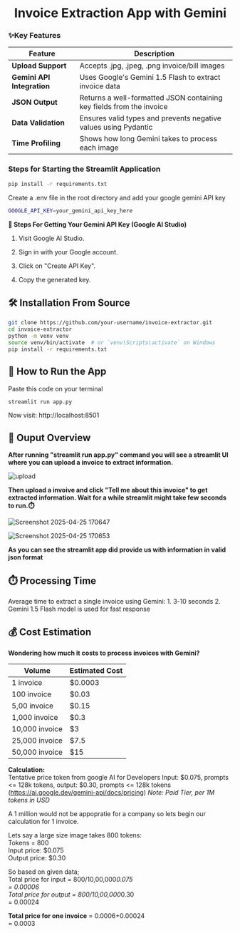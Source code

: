 <h1 align = "center">Invoice Extraction App with Gemini</h1>

<h3>✨Key Features</h3>
	
| Feature | Description |
|---------|-------------|
| **Upload Support** | Accepts .jpg, .jpeg, .png invoice/bill images |
| **Gemini API Integration**|Uses Google's Gemini 1.5 Flash to extract invoice data |
| **JSON Output** |Returns a well-formatted JSON containing key fields from the invoice |
| **Data Validation** | Ensures valid types and prevents negative values using Pydantic |
| **Time Profiling** | Shows how long Gemini takes to process each image|

<h3>Steps for Starting the Streamlit Application</h3>

```bash
pip install -r requirements.txt
```
Create a .env file in the root directory and add your google gemini API key
```bash
GOOGLE_API_KEY=your_gemini_api_key_here
```
**🔑 Steps For Getting Your Gemini API Key (Google AI Studio)**

1. Visit Google AI Studio.

2. Sign in with your Google account.

3. Click on "Create API Key".

4. Copy the generated key.

<h2>🛠️ Installation From Source</h2>

```bash
git clone https://github.com/your-username/invoice-extractor.git
cd invoice-extractor
python -m venv venv
source venv/bin/activate  # or `venv\Scripts\activate` on Windows
pip install -r requirements.txt
```

<h2>🧪 How to Run the App</h2>
Paste this code on your terminal

```bash
streamlit run app.py
```
Now visit:  http://localhost:8501

<h2>📄 Ouput Overview</h2>

**After running "streamlit run app.py" command you will see a streamlit UI where you can upload a invoice to extract information.**

![upload](https://github.com/user-attachments/assets/53ddf299-230b-48b7-85f0-44bf3a758c04)

**Then upload a invoive and click "Tell me about this invoice" to get extracted information. Wait for a while streamlit might take few seconds to run.⏱️**

![Screenshot 2025-04-25 170647](https://github.com/user-attachments/assets/f2316ec9-fb65-4a74-b451-ef9bf1219f59)

![Screenshot 2025-04-25 170653](https://github.com/user-attachments/assets/a23515ca-4d51-40e0-b375-16971a0831ad)

**As you can see the streamlit app did provide us with information in valid json format**

<h2>⏱️ Processing Time</h2>
Average time to extract a single invoice using Gemini:
1. 3-10 seconds
2. Gemini 1.5 Flash model is used for fast response

<h2>💰 Cost Estimation</h2>

**Wondering how much it costs to process invoices with Gemini?** 

| **Volume** | **Estimated Cost** |
|---------|-------------|
| 1 invoice |  $0.0003 |
| 100 invoice| $0.03 |
| 5,00 invoice| $0.15 |
| 1,000 invoice| $0.3 |
| 10,000 invoice| $3 |
| 25,000 invoice| $7.5 |
| 50,000 invoice| $15 |

**Calculation:** <br> 
Tentative price token from google AI for Developers Input: $0.075, prompts <= 128k tokens, output: $0.30, prompts <= 128k tokens
 (https://ai.google.dev/gemini-api/docs/pricing)
<em>Note: Paid Tier, per 1M tokens in USD</em>

A 1 million would not be appopratie for a company so lets begin our calculation for 1 invoice. 

<p>
Lets say a large size image takes 800 tokens: <br>
Tokens = 800 <br>
Input price: $0.075 <br>
Output price: $0.30 <br> 

So based on given data; <br>
Total price for input  = 800/10,00,000*0.075<br> 
			= 0.00006 <br>
Total price for output = 800/10,00,000*0.30 <br>
			= 0.00024 <br> 

**Total price for one invoice** = 0.0006+0.00024  <br>
				= 0.0003


</p>







